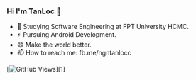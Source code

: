 ### Hi I'm TanLoc 👋

<!-- <img title="" src="https://icons-for-free.com/iconfiles/png/512/super+thor+wings+icon-1320166699905266736.png" alt="Alt Text" width="150" data-align="inline"> -->

- 🌱 Studying Software Engineering at FPT University HCMC.
- ⚡ Pursuing Android Development.
- 😄 Make the world better.
- 📫 How to reach me: fb.me/ngntanlocc

[![GitHub Views](https://komarev.com/ghpvc/?username=ngntanloc&color=FAC151)][1]
